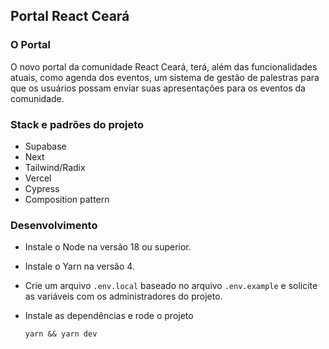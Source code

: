 ## Portal React Ceará

### O Portal

O novo portal da comunidade React Ceará, terá, além das funcionalidades atuais, como agenda dos eventos, um sistema de gestão de palestras para que os usuários possam enviar suas apresentações para os eventos da comunidade.

### Stack e padrões do projeto

- Supabase
- Next
- Tailwind/Radix
- Vercel
- Cypress
- Composition pattern

### Desenvolvimento

- Instale o Node na versão 18 ou superior.
- Instale o Yarn na versão 4.

- Crie um arquivo `.env.local` baseado no arquivo `.env.example` e solicite as variáveis com os administradores do projeto.

- Instale as dependências e rode o projeto
  ```
  yarn && yarn dev
  ```
